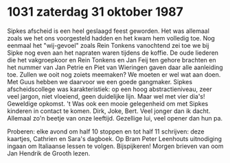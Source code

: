 # 1031 zaterdag 31 oktober 1987
Sipkes afscheid is een heel geslaagd feest geworden. Het was allemaal zoals we het ons voorgesteld hadden en het kwam hem volledig toe. Nog eenmaal het "wij-gevoel" zoals Rein Tonkens vanochtend zei toe we bij Sipke nog even aan het napraten waren tijdens de koffie. De oude liederen die het vakgroepkoor en Rein Tonkens en Jan Feij ten gehore brachten en het nummer van Jan Petrie en Piet van Wieringen gaven daar alle aanleiding toe. Zullen we ooit nog zoiets meemaken? We moeten er wel wat aan doen. Met Guus hebben we daarvoor we een goede gangmaker. Sipkes afscheidscollege was karakteristiek: op een hoog abstractieniveau, zeer veel jargon, niet vloeiend, geen duidelijke lijn. Maar wel met vier dia's! Geweldige opkomst. 't Was ook een mooie gelegenheid om met Sipkes kinderen in contact te komen. Dirk, Joke, Bert. Veel jonger dan ik dacht. Allemaal zo'n beetje van onze leeftijd. Gezellige lui, veel opener dan hun pa.
  
Proberen: elke avond om half 10 stoppen en tot half 11 schrijven: deze kaartjes, Cathrien en Sara's dagboek. Op Bram Peter Leenhouts uitnodiging ingaan om Italiaanse lessen te volgen. Bijspijkeren! Morgen brieven van oom Jan Hendrik de Grooth lezen. 